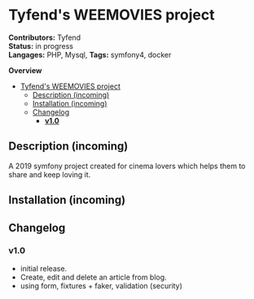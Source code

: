 # Tyfend's WEEMOVIES project

**Contributors:** Tyfend  
**Status:** in progress  
**Langages:** PHP, Mysql, 
**Tags:** symfony4, docker 

**Overview**  
- [Tyfend's WEEMOVIES project](#tyfends-weemovies-project)
  - [Description (incoming)](#description-incoming)
  - [Installation (incoming)](#installation-incoming)
  - [Changelog](#changelog)
    - [**v1.0**](#v10)


## Description (incoming)
A 2019 symfony project created for cinema lovers which helps them to share and keep loving it.

## Installation (incoming)

## Changelog
### **v1.0**
* initial release.
* Create, edit and delete an article from blog.
* using form, fixtures + faker, validation (security)
